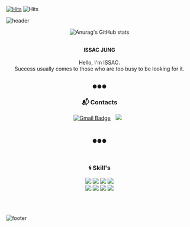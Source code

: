 [![Hits](https://hits.seeyoufarm.com/api/count/incr/badge.svg?url=https%3A%2F%2Fgithub.com%2Fchief7852&count_bg=%2379C83D&title_bg=%23555555&icon=&icon_color=%23E7E7E7&title=hits&edge_flat=false)](https://hits.seeyoufarm.com)
     ![Hits](https://img.shields.io/github/followers/chief7852?label=Follow)

![header](https://capsule-render.vercel.app/api?type=waving&&color=gradient&height=200&section=header&fontSize=90)

<div align = "center">

![Anurag's GitHub stats](https://github-readme-stats.vercel.app/api?username=chief7852&show_icons=true&theme=radical)

<br/>
<strong>ISSAC JUNG</strong><br><br>
Hello, I'm ISSAC.<br>
Success usually comes to those who are too busy to be looking for it.


<br/>


    
<br/>    
    
●●●




    
### :mailbox_with_mail: Contacts
    
[![Gmail Badge](https://img.shields.io/badge/Gmail-d14836?style=flat-square&logo=Gmail&logoColor=white&link=mailto:chief7852@naver.com)](mailto:chief7852@naver.com)
<a href="https://instagram.com/alpox.dev">
    <img 
        src="http://img.shields.io/badge/-Tistory-black?style=flat&logo=Tistory&link=https://sac4686.tistory.com/"
        style="height : auto; margin-left : 10px; margin-right : 10px;"/>
</a>
  
<br/>

●●●

<br/>

### :cyclone: Skill's 
    
<img src="https://img.shields.io/badge/Java-★★★☆☆-0696D7?style=flat-square&logo=Java&logoColor=white"/>
<img src="https://img.shields.io/badge/Oracle-★★★☆☆-F80000?style=flat-square&logo=Oracle&logoColor=black"/>
<img src="https://img.shields.io/badge/HTML-★★★☆☆-E34F26?style=flat-square&logo=HTML5&logoColor=white"/>
<img src="https://img.shields.io/badge/CSS-★★☆☆☆-1572B6?style=flat-square&logo=CSS3&logoColor=white"/><br>
<img src="https://img.shields.io/badge/JavaScript-★★☆☆☆-F7DF1E?style=flat-square&logo=JavaScript&logoColor=white"/>
<img src="https://img.shields.io/badge/jQuery-★★★★☆-0769AD?style=flat-square&logo=jQuery&logoColor=white"/>
<img src="https://img.shields.io/badge/Amazon AWS-★★☆☆☆-232F3E?style=flat-square&logo=AmazonAWS&logoColor=white"/>
<img src="https://img.shields.io/badge/Spring-★★★☆☆-6DB33F?style=flat-square&logo=Spring&logoColor=white"/>

</div>

<br/><br/>

![footer](https://capsule-render.vercel.app/api?type=waving&&color=gradient&height=100&section=footer&fontSize=90)




